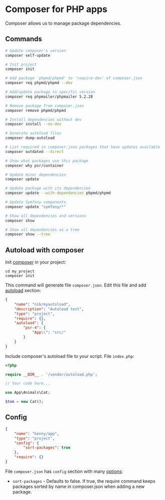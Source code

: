 # Composer for PHP apps

Composer allows us to manage package dependencies.

## Commands

```bash
# Update composer's version
composer self-update

# Init project
composer init

# Add package 'phpmd/phpmd' to 'require-dev' of composer.json
composer req phpmd/phpmd --dev

# Add/update package to specific version
composer req phpmailer/phpmailer 5.2.28

# Remove package from composer.json
composer remove phpmd/phpmd

# Install dependencies without dev
composer install --no-dev

# Generate autoload files
composer dump-autoload

# List required in composer.json packages that have updates available
composer outdated --direct

# Show what packages use this package
composer why psr/container

# Update minor dependencies
composer update

# Update package with its dependencies
composer update --with-dependencies phpmd/phpmd

# Update Symfony components
composer update "symfony/*"

# Show all dependencies and versions
composer show

# Show all dependencies as a tree 
composer show --tree
```

## Autoload with composer

Init [composer](https://getcomposer.org/) in your project:

```
cd my_project
composer init
```

This command will generate file `composer.json`. 
Edit this file and add [autoload](https://getcomposer.org/doc/04-schema.md#psr-4) section:

```json
{
    "name": "nik/myautoload",
    "description": "Autoload test",
    "type": "project",
    "require": {},
    "autoload": {
        "psr-4": {
            "App\\": "src/"
        }
    }
}
```

Include composer's autoload file to your script. File `index.php`:

```php
<?php

require __DIR__ . '/vendor/autoload.php';

// Your code here...

use App\Animals\Cat;

$tom = new Cat();
```

## Config

```json
{
    "name": "kenny/app",
    "type": "project",
    "config": {
        "sort-packages": true
    },
    "require": {}
}
```

File `composer.json` has `config` section with many [options](https://getcomposer.org/doc/06-config.md):

- `sort-packages` - Defaults to false. If true, the require command keeps packages sorted by name in composer.json when adding a new package.
